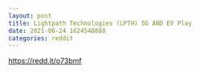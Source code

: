 ```yaml
--- 
layout: post 
title: Lightpath Technologies (LPTH) 5G AND EV Play 
date: 2021-06-24 1624548888 
categories: reddit 
--- 
```

https://redd.it/o73bmf